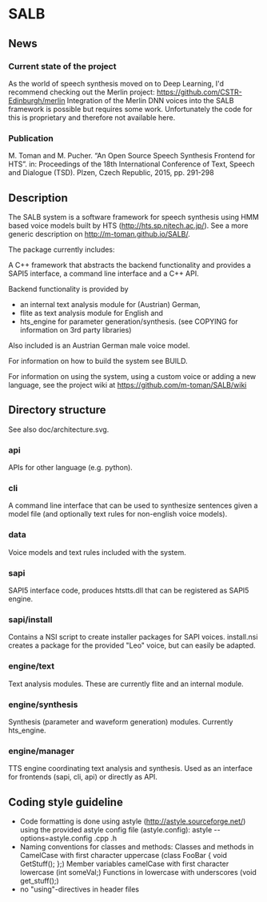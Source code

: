 # SALB

## News

### Current state of the project

As the world of speech synthesis moved on to Deep Learning, I'd recommend checking out the Merlin project: https://github.com/CSTR-Edinburgh/merlin
Integration of the Merlin DNN voices into the SALB framework is possible but requires some work. Unfortunately the code for this is proprietary and therefore not available here.

### Publication

M. Toman and M. Pucher. “An Open Source Speech Synthesis Frontend for HTS”. in:
Proceedings of the 18th International Conference of Text, Speech and Dialogue (TSD).
Plzen, Czech Republic, 2015, pp. 291-298 


## Description

The SALB system is a software framework for speech synthesis 
using HMM based voice models built by HTS (http://hts.sp.nitech.ac.jp/).
See a more generic description on http://m-toman.github.io/SALB/.

The package currently includes:

A C++ framework that abstracts the backend functionality and
provides a SAPI5 interface, a command line interface 
and a C++ API.

Backend functionality is provided by 
- an internal text analysis module for (Austrian) German,
- flite as text analysis module for English and
- hts_engine for parameter generation/synthesis.
(see COPYING for information on 3rd party libraries)

Also included is an Austrian German male voice model.

For information on how to build the system see BUILD.

For information on using the system, using a custom voice or adding a new language, see the project wiki at https://github.com/m-toman/SALB/wiki


## Directory structure

See also doc/architecture.svg.

### api

APIs for other language (e.g. python).

### cli

A command line interface that can be used to synthesize sentences given a model file (and optionally text rules for non-english voice models).

### data

Voice models and text rules included with the system.

### sapi

SAPI5 interface code, produces htstts.dll that can be registered as SAPI5 engine.

### sapi/install

Contains a NSI script to create installer packages for SAPI voices.
install.nsi creates a package for the provided "Leo" voice, but can easily be adapted.

### engine/text

Text analysis modules.
These are currently flite and an internal module.

### engine/synthesis

Synthesis (parameter and waveform generation) modules.
Currently hts_engine.

### engine/manager

TTS engine coordinating text analysis and synthesis.
Used as an interface for frontends (sapi, cli, api) or directly as API.


## Coding style guideline

- Code formatting is done using astyle (http://astyle.sourceforge.net/) using the provided astyle config file (astyle.config): astyle --options=astyle.config .cpp .h
- Naming conventions for classes and methods:
  Classes and methods in CamelCase with first character uppercase (class FooBar { void GetStuff(); };)
  Member variables camelCase with first character lowercase (int someVal;)
  Functions in lowercase with underscores (void get_stuff();)
- no "using"-directives in header files

